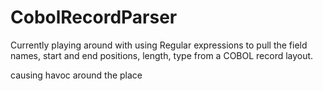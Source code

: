 # CobolRecordParser

Currently playing around with using Regular expressions to pull the field names, start and end positions, length, type from a COBOL record layout. 

causing havoc around the place
